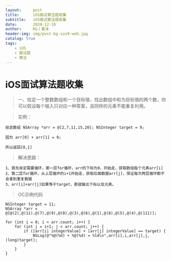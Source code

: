 ```yaml
---
layout:     post
title:      iOS面试算法题收集
subtitle:   iOS面试算法题收集
date:       2020-12-10
author:     KG丿夏沫
header-img: img/post-bg-ios9-web.jpg
catalog: true
tags:
    - iOS
    - 面试题
    - 算法
---
```



# iOS面试算法题收集

>一、给定一个整数数组和一个目标值，找出数组中和为目标值的两个数，你可以假设每个输入只对应一种答案，且同样的元素不能重复利用。

>实例：

```
给定数组 NSArray *arr = @[2,7,11,15,20]; NSInteger target = 9;

因为 arr[0] + arr[1] = 9;

所以返回[0,1]
```

>解决思路：

```
1、首先肯定需要循环，第一层for循环，arr的下标为0，开始走，获取数组每个元素arr[i]
2、第二层for循环，从上层循环的i+1开始走，获取后面数据arr[j]，保证每次两层循环都不会拿到重复数据
3、arr[i]+arr[j]如果等于target，那就输出下标以及元素。
```

>OC示例代码

```
NSInteger target = 11;
NSArray *arr = @[@(2),@(11),@(7),@(9),@(0),@(3),@(6),@(1),@(8),@(5),@(4),@(111)];

for (int i = 0; i < arr.count; i++) {
    for (int j = i+1; j < arr.count; j++) {
        if ([arr[i] integerValue] + [arr[j] integerValue] == target) {
            NSLog(@"%@(%d) + %@(%d) = %ld\n",arr[i],i,arr[j],j,(long)target);
        }
    }
}
```
